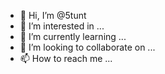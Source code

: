 - 👋 Hi, I’m @5tunt
- 👀 I’m interested in ...
- 🌱 I’m currently learning ...
- 💞️ I’m looking to collaborate on ...
- 📫 How to reach me ...

<!---
5tunt/5tunt is a ✨ special ✨ repository because its `README.md` (this file) appears on your GitHub profile.
You can click the Preview link to take a look at your changes.
--->
